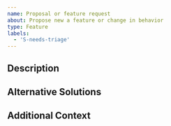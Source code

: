 ```yaml
---
name: Proposal or feature request
about: Propose new a feature or change in behavior
type: Feature
labels:
  - 'S-needs-triage'
---
```


<!--
  Thank you for your feature request! Please describe your request here.

  Feel free to remove any of the sections below if they don't seem useful.
-->

## Description

## Alternative Solutions

## Additional Context

